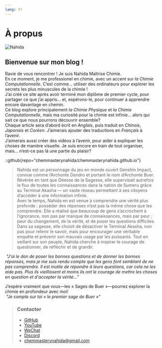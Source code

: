 ```yaml
---
lang: fr
---
```

# À propus

![Nahida](/fr/images/nahida.png)

## Bienvenue sur mon blog !

Ravie de vous rencontrer ! Je suis Nahida Maîtrise Chimie.  
En ce moment, je me professionel en chimie, avec un accent sur *la Chimie Computationnelle*. C’est comme… utiliser des ordinateurs pour explorer les secrets les plus minuscules de la chimie !  
J’ai créé ce site après avoir terminé mon diplôme de premier cycle, pour partager ce que j’ai appris… et, espérons-le, pour continuer à apprendre encore davantage en chemin.  
Ce blog explore principalement *la Chimie Physique* et *la Chimie Computationnelle*, mais ma curiosité pour la chimie est infinie… alors qui sait ce que nous pourrons découvrir ensemble?  
Chaque article sera d’abord écrit en *Anglais*, puis traduit en *Chinois*, *Japonais* et *Coréen*. J’aimerais ajouter des traductions en *Français* à l’avenir.  
J’aimerais aussi créer des vidéos à l’avenir, pour aider à expliquer les choses de manière visuelle. Je suis encore en train de tout organiser, mais… n’est-ce pas là une partie du plaisir?  

::github{repo="chemmasterynahida/chemmasterynahida.github.io"}

> Nahida est un personnage du jeu en monde ouvert Genshin Impact, connue comme l’Archonte Dendro et portant le nom d’Archonte Buer. Révérée en tant que Déesse de la Sagesse, elle supervisait autrefois le flux de toutes les connaissances dans la nation de Sumeru grâce au Terminal Akasha — un vaste réseau permettant à ses citoyens d’accéder à une information infinie.  
> Avec le temps, Nahida en est venue à comprendre une vérité plus profonde : posséder des réponses n’est pas la même chose que les comprendre. Elle a réalisé que beaucoup de gens s’accrochent à l’ignorance, non pas par manque de connaissances, mais par peur ; peur du changement, de la vérité, et de poser les questions difficiles.  
> Dans sa sagesse, elle choisit de désactiver le Terminal Akasha, non pas pour retenir le savoir, mais pour encourager une véritable enquête et prévenir son mauvais usage par les puissants. Tout en veillant sur son peuple, Nahida cherche à inspirer le courage de questionner, de réfléchir et de grandir.  

*&nbsp;"J'ai le don de poser les bonnes questions et de donner les bonnes réponses, mais je me suis rendu compte que les gens font semblant de ne pas comprendre. Il est inutile de répondre à leurs questions, car cela ne les aide pas. Plus ils vieillissent et moins ils ont le courage de mettre les choses en question et d'accepter la vérité..."*  

J’espère vraiment que vous—les « Sages de Buer »—pourrez explorer la chimie en profondeur avec moi!  
*&nbsp;"Je compte sur toi « le premier sage de Buer »"*

> ### Contacter
>
> - [GitHub](https://github.com/chemmasterynahida/)
> - [YouTube](https://www.youtube.com/@chemmasterynahida)
> - [WeChat](/fr/images/wechat.png)
> - [Discord](https://discord.gg/K56kRv3x)
> - [chemmasterynahida@gmail.com](mailto:chemmasterynahida@gmail.com)
